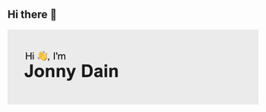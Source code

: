 ## Hi there 👋

<img src="https://github.com/jonny-dain/jonny-dain/blob/93e911ed5a00757d650c8e960de99b0fa6410f20/header.png" alt="Welcome">

<!--
**jonny-dain/jonny-dain** is a ✨ _special_ ✨ repository because its `README.md` (this file) appears on your GitHub profile.

Here are some ideas to get you started:

- 🔭 I’m currently working on ...
- 🌱 I’m currently learning ...
- 👯 I’m looking to collaborate on ...
- 🤔 I’m looking for help with ...
- 💬 Ask me about ...
- 📫 How to reach me: ...
- 😄 Pronouns: ...
- ⚡ Fun fact: ...
-->
